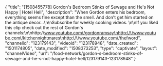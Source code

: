 {
    "title": "[1508455778] Gordon's Bedroom Stinks of Sewage and He's Not Happy | Hotel Hell",
    "description": "When Gordon enters his bedroom, everything seems fine except than the smell. And don't get him started on the antique decor...\n\nSubscribe for weekly cooking videos. \n\nIf you liked this clip check out the rest of Gordon's channels:\n\nhttp:\/\/www.youtube.com\/gordonramsay\nhttp:\/\/www.youtube.com\/kitchennightmares\nhttp:\/\/www.youtube.com\/thefword",
    "channelid": "123179143",
    "videoid": "123178948",
    "date_created": "1501174805",
    "date_modified": "1508373253",
    "type": "captivate",
    "layout": "channelVideo",
    "url": "\/food-network\/gordon-s-bedroom-stinks-of-sewage-and-he-s-not-happy-hotel-hell\/123179143-123178948"
}